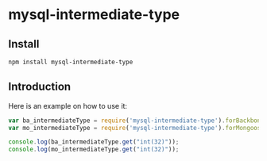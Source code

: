 # mysql-intermediate-type

## Install

```bash
npm install mysql-intermediate-type
```

## Introduction

Here is an example on how to use it:

```js
var ba_intermediateType = require('mysql-intermediate-type').forBackbone;
var mo_intermediateType = require('mysql-intermediate-type').forMongoose;

console.log(ba_intermediateType.get("int(32)"));
console.log(mo_intermediateType.get("int(32)"));
```
